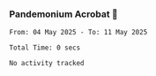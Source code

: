 ### Pandemonium Acrobat 🤸

<!--START_SECTION:waka-->

```all_time
From: 04 May 2025 - To: 11 May 2025

Total Time: 0 secs

No activity tracked
```

<!--END_SECTION:waka-->
